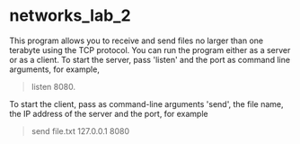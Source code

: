 # networks_lab_2
This program allows you to receive and send files no larger than one terabyte using the TCP protocol.
You can run the program either as a server or as a client.
To start the server, pass 'listen' and the port as command line arguments, for example,
>listen 8080.
>
To start the client, pass as command-line arguments 'send', the file name, the IP address of the server and the port, for example
>send file.txt 127.0.0.1 8080
